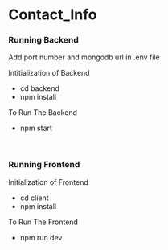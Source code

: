# Contact_Info
<h3>Running Backend</h3>
<p>Add port number and mongodb url in .env file</p>
<p>Intitialization of Backend</p>
<ul>
  <li>cd backend</li>
  <li>npm install</li>
</ul>
<p>To Run The Backend</p>
<ul>
  <li>npm start</li>
</ul><br/>
<h3>Running Frontend</h3>
<p>Initialization of Frontend</p>
<ul>
  <li>cd client</li>
  <li>npm install</li>
</ul>
<p>To Run The Frontend</p>
<ul>
  <li>npm run dev</li>
</ul>
